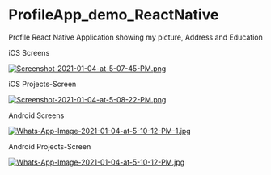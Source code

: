 # ProfileApp_demo_ReactNative
Profile React Native Application showing my picture, Address and Education


iOS Screens

[![Screenshot-2021-01-04-at-5-07-45-PM.png](https://i.postimg.cc/kggmN0Sb/Screenshot-2021-01-04-at-5-07-45-PM.png)](https://postimg.cc/RNyy4bXS)


iOS Projects-Screen

[![Screenshot-2021-01-04-at-5-08-22-PM.png](https://i.postimg.cc/tC20gBcC/Screenshot-2021-01-04-at-5-08-22-PM.png)](https://postimg.cc/YhGDnzkJ)


Android Screens

[![Whats-App-Image-2021-01-04-at-5-10-12-PM-1.jpg](https://i.postimg.cc/7ZfRZw7m/Whats-App-Image-2021-01-04-at-5-10-12-PM-1.jpg)](https://postimg.cc/v4whPR0V)

Android Projects-Screen

[![Whats-App-Image-2021-01-04-at-5-10-12-PM.jpg](https://i.postimg.cc/3JbL6V6p/Whats-App-Image-2021-01-04-at-5-10-12-PM.jpg)](https://postimg.cc/jLPQngRd)

